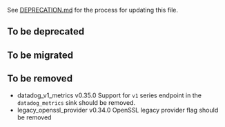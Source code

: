 See [DEPRECATION.md](docs/DEPRECATION.md#process) for the process for updating this file.

## To be deprecated

## To be migrated

## To be removed

* datadog_v1_metrics v0.35.0 Support for `v1` series endpoint in the `datadog_metrics` sink should be removed.
* legacy_openssl_provider v0.34.0 OpenSSL legacy provider flag should be removed
